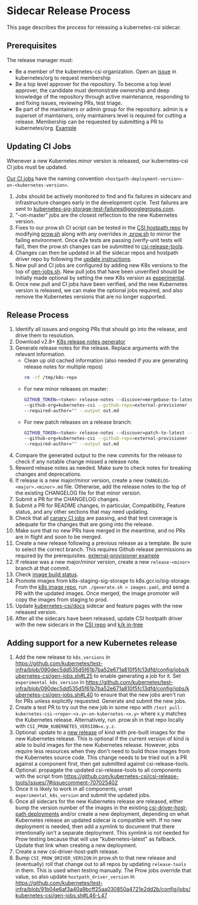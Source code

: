 # Sidecar Release Process

This page describes the process for releasing a kubernetes-csi sidecar.

## Prerequisites

The release manager must:

* Be a member of the kubernetes-csi organization. Open an
  [issue](https://github.com/kubernetes/org/issues/new?assignees=&labels=area%2Fgithub-membership&template=membership.md&title=REQUEST%3A+New+membership+for+%3Cyour-GH-handle%3E) in
  kubernetes/org to request membership
* Be a top level approver for the repository. To become a top level approver,
  the candidate must demonstrate ownership and deep knowledge of the repository
  through active maintenance, responding to and fixing issues, reviewing PRs,
  test triage.
* Be part of the maintainers or admin group for the repository. admin is a
  superset of maintainers, only maintainers level is required for cutting a
  release.  Membership can be requested by submitting a PR to kubernetes/org.
  [Example](https://github.com/kubernetes/org/pull/1467)

## Updating CI Jobs
Whenever a new Kubernetes minor version is released, our kubernetes-csi CI jobs
must be updated.

[Our CI jobs](https://k8s-testgrid.appspot.com/sig-storage-csi-ci) have the
naming convention `<hostpath-deployment-version>-on-<kubernetes-version>`.

1. Jobs should be actively monitored to find and fix failures in sidecars and
   infrastructure changes early in the development cycle. Test failures are sent
   to kubernetes-sig-storage-test-failures@googlegroups.com.
1. "-on-master" jobs are the closest reflection to the new Kubernetes version.
1. Fixes to our prow.sh CI script can be tested in the [CSI hostpath
   repo](https://github.com/kubernetes-csi/csi-driver-host-path) by modifying
   [prow.sh](https://github.com/kubernetes-csi/csi-driver-host-path/blob/HEAD/release-tools/prow.sh)
   along with any overrides in
   [.prow.sh](https://github.com/kubernetes-csi/csi-driver-host-path/blob/HEAD/.prow.sh)
   to mirror the failing environment. Once e2e tests are passing (verify-unit tests
   will fail), then the prow.sh changes can be submitted to [csi-release-tools](https://github.com/kubernetes-csi/csi-release-tools).
1. Changes can then be updated in all the sidecar repos and hostpath driver repo
   by following the [update
   instructions](https://github.com/kubernetes-csi/csi-release-tools/blob/HEAD/README.md#sharing-and-updating).
1. New pull and CI jobs are configured by adding new K8s versions to the top of
   [gen-jobs.sh](https://github.com/kubernetes/test-infra/blob/HEAD/config/jobs/kubernetes-csi/gen-jobs.sh).
   New pull jobs that have been unverified should be initially made optional by
   setting the new K8s version as
   [experimental](https://github.com/kubernetes/test-infra/blob/a1858f46d6014480b130789df58b230a49203a64/config/jobs/kubernetes-csi/gen-jobs.sh#L40).
1. Once new pull and CI jobs have been verified, and the new Kubernetes version
   is released, we can make the optional jobs required, and also remove the
   Kubernetes versions that are no longer supported.

## Release Process
1. Identify all issues and ongoing PRs that should go into the release, and
  drive them to resolution.
1. Download v2.8+ [K8s release notes
  generator](https://github.com/kubernetes/release/tree/HEAD/cmd/release-notes)
1. Generate release notes for the release. Replace arguments with the relevant
  information.
    * Clean up old cached information (also needed if you are generating release
      notes for multiple repos)
      ```bash
      rm -rf /tmp/k8s-repo
      ```
    * For new minor releases on master:
        ```bash
        GITHUB_TOKEN=<token> release-notes --discover=mergebase-to-latest
        --github-org=kubernetes-csi --github-repo=external-provisioner
        --required-author="" --output out.md
        ```
    * For new patch releases on a release branch:
        ```bash
        GITHUB_TOKEN=<token> release-notes --discover=patch-to-latest --branch=release-1.1
        --github-org=kubernetes-csi --github-repo=external-provisioner
        --required-author="" --output out.md
        ```
1. Compare the generated output to the new commits for the release to check if
   any notable change missed a release note.
1. Reword release notes as needed. Make sure to check notes for breaking
   changes and deprecations.
1. If release is a new major/minor version, create a new `CHANGELOG-<major>.<minor>.md`
   file. Otherwise, add the release notes to the top of the existing CHANGELOG
   file for that minor version.
1. Submit a PR for the CHANGELOG changes.
1. Submit a PR for README changes, in particular, Compatibility, Feature status,
   and any other sections that may need updating.
1. Check that all [canary CI
  jobs](https://k8s-testgrid.appspot.com/sig-storage-csi-ci) are passing,
  and that test coverage is adequate for the changes that are going into the release.
1. Make sure that no new PRs have merged in the meantime, and no PRs are in
   flight and soon to be merged.
1. Create a new release following a previous release as a template. Be sure to select the correct
   branch. This requires Github release permissions as required by the prerequisites.
   [external-provisioner example](https://github.com/kubernetes-csi/external-provisioner/releases/new)
1. If release was a new major/minor version, create a new `release-<minor>`
   branch at that commit.
1. Check [image build status](https://k8s-testgrid.appspot.com/sig-storage-image-build).
1. Promote images from k8s-staging-sig-storage to k8s.gcr.io/sig-storage. From
   the [k8s image
   repo](https://github.com/kubernetes/k8s.io/tree/main/k8s.gcr.io/images/k8s-staging-sig-storage),
   run `./generate.sh > images.yaml`, and send a PR with the updated images.
   Once merged, the image promoter will copy the images from staging to prod.
1. Update [kubernetes-csi/docs](https://github.com/kubernetes-csi/docs) sidecar
   and feature pages with the new released version.
1. After all the sidecars have been released, update
   CSI hostpath driver with the new sidecars in the [CSI repo](https://github.com/kubernetes-csi/csi-driver-host-path/tree/HEAD/deploy)
   and [k/k
   in-tree](https://github.com/kubernetes/kubernetes/tree/HEAD/test/e2e/testing-manifests/storage-csi/hostpath/hostpath)

## Adding support for a new Kubernetes release

1. Add the new release to `k8s_versions` in
   https://github.com/kubernetes/test-infra/blob/090dec5dd535d5f61b7ba52e671a810f5fc13dfd/config/jobs/kubernetes-csi/gen-jobs.sh#L25
   to enable generating a job for it. Set `experimental_k8s_version`
   in
   https://github.com/kubernetes/test-infra/blob/090dec5dd535d5f61b7ba52e671a810f5fc13dfd/config/jobs/kubernetes-csi/gen-jobs.sh#L40
   to ensure that the new jobs aren't run for PRs unless explicitly
   requested. Generate and submit the new jobs.
1. Create a test PR to try out the new job in some repo with `/test
   pull-kubernetes-csi-<repo>-<x.y>-on-kubernetes-<x.y>` where x.y
   matches the Kubernetes release. Alternatively, run .prow.sh in that
   repo locally with `CSI_PROW_KUBERNETES_VERSION=x.y.z`.
1. Optional: update to a [new
   release](https://github.com/kubernetes-sigs/kind/tags) of kind with
   pre-built images for the new Kubernetes release. This is optional
   if the current version of kind is able to build images for the new
   Kubernetes release. However, jobs require less resources when they
   don't need to build those images from the Kubernetes source code.
   This change needs to be tried out in a PR against a component
   first, then get submitted against csi-release-tools.
1. Optional: propagate the updated csi-release-tools to all components
   with the script from
   https://github.com/kubernetes-csi/csi-release-tools/issues/7#issuecomment-707025402
1. Once it is likely to work in all components, unset
   `experimental_k8s_version` and submit the updated jobs.
1. Once all sidecars for the new Kubernetes release are released,
   either bump the version number of the images in the existing
   [csi-driver-host-path
   deployments](https://github.com/kubernetes-csi/csi-driver-host-path/tree/HEAD/deploy)
   and/or create a new deployment, depending on what Kubernetes
   release an updated sidecar is compatible with. If no new deployment
   is needed, then add a symlink to document that there intentionally
   isn't a separate deployment. This symlink is not needed for Prow
   testing because that will use "kubernetes-latest" as fallback.
   Update that link when creating a new deployment.
1. Create a new csi-driver-host-path release.
1. Bump `CSI_PROW_DRIVER_VERSION` in prow.sh to that new release and
   (eventually) roll that change out to all repos by updating
   `release-tools` in them. This is used when testing manually. The
   Prow jobs override that value, so also update
   `hostpath_driver_version` in
   https://github.com/kubernetes/test-infra/blob/91b04e6af3a40a9bcff25aa030850a4721e2dd2b/config/jobs/kubernetes-csi/gen-jobs.sh#L46-L47
